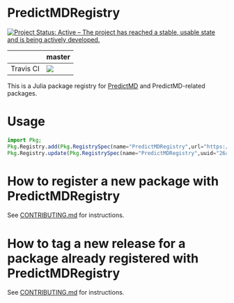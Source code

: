 # PredictMDRegistry

<a href="https://www.repostatus.org/#active"><img src="https://www.repostatus.org/badges/latest/active.svg" alt="Project Status: Active – The project has reached a stable, usable state and is being actively developed." /></a>

<table>
    <thead>
        <tr>
            <th></th>
            <th>master</th>
        </tr>
    </thead>
    <tbody>
        <tr>
            <td>Travis CI</td>
            <td><a href="https://travis-ci.org/bcbi/PredictMDRegistry/branches">
            <img
            src="https://travis-ci.org/bcbi/PredictMDRegistry.svg?branch=master"
            /></a></td>
        </tr>
    </tbody>
</table>

This is a Julia package registry for [PredictMD](https://predictmd.net)
and PredictMD-related packages.

# Usage

```julia
import Pkg; 
Pkg.Registry.add(Pkg.RegistrySpec(name="PredictMDRegistry",url="https://github.com/bcbi/PredictMDRegistry.git",uuid="26a550a3-39fe-4af4-af6d-e8814c2b6dd9",)); 
Pkg.Registry.update(Pkg.RegistrySpec(name="PredictMDRegistry",uuid="26a550a3-39fe-4af4-af6d-e8814c2b6dd9")); 
```

# How to register a new package with PredictMDRegistry

See [CONTRIBUTING.md](CONTRIBUTING.md) for instructions.

# How to tag a new release for a package already registered with PredictMDRegistry

See [CONTRIBUTING.md](CONTRIBUTING.md) for instructions.
